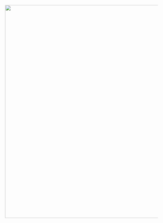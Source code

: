 <div align="center">
<img src="https://user-images.githubusercontent.com/96552476/147296415-54e6958f-65d8-4c7b-890a-470792c3a8ce.png" width="700px" />
</div>
